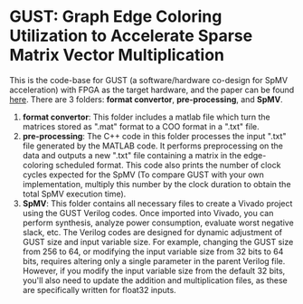 # GUST: Graph Edge Coloring Utilization to Accelerate Sparse Matrix Vector Multiplication
This is the code-base for GUST (a software/hardware co-design for SpMV acceleration) with FPGA as the target hardware, and the paper can be found [here](https://www.to.be.added). There are 3 folders: **format convertor**, **pre-processing**, and **SpMV**.
1. **format convertor**: This folder includes a matlab file which turn the matrices stored as ".mat" format to a COO format in a ".txt" file.
2. **pre-processing**: The C++ code in this folder processes the input ".txt" file generated by the MATLAB code. It performs preprocessing on the data and outputs a new ".txt" file containing a matrix in the edge-coloring scheduled format.
   This code also prints the number of clock cycles expected for the SpMV (To compare GUST with your own implementation, multiply this number by the clock duration to obtain the total SpMV execution time).
3. **SpMV**: This folder contains all necessary files to create a Vivado project using the GUST Verilog codes. Once imported into Vivado, you can perform synthesis, analyze power consumption, evaluate worst negative slack, etc. The Verilog codes are designed for dynamic adjustment of GUST size and input variable size. For example, changing the GUST size from 256 to 64, or modifying the input variable size from 32 bits to 64 bits, requires altering only a single parameter in the parent Verilog file. However, if you modify the input variable size from the default 32 bits, you'll also need to update the addition and multiplication files, as these are specifically written for float32 inputs.
